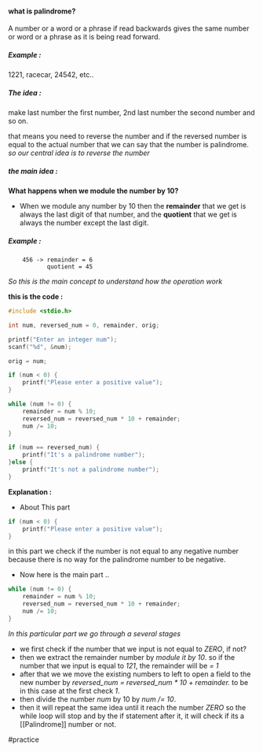 #### what is palindrome?
A number or a word or a phrase if read backwards gives the same number or word or a phrase as it is being read forward.

##### Example : 
1221, racecar, 24542, etc..

##### *The idea :*
make last number the first number, 2nd last number the second number and so on.

that means you need to reverse the number and if the reversed number is equal to the actual number that we can say that the number is palindrome.
*so our central idea is to reverse the number*


##### *the main idea :*
**What happens when we module the number by 10?**
- When we module any number by 10 then the **remainder** that we get is always the last digit of that number, and the **quotient** that we get is always the number except the last digit.
##### Example : 
```
	456 -> remainder = 6
		   quotient = 45
```
*So this is the main concept to understand how the operation work*

**this is the code :**
```C
#include <stdio.h>

int num, reversed_num = 0, remainder, orig;

printf("Enter an integer num");
scanf("%d", &num);

orig = num;

if (num < 0) {
	printf("Please enter a positive value");
}

while (num != 0) {
	remainder = num % 10;
	reversed_num = reversed_num * 10 + remainder;
	num /= 10;
}

if (num == reversed_num) {
	printf("It's a palindrome number");
}else {
	printf("It's not a palindrome number");
}

```

**Explanation :**
- About This part 
```C
if (num < 0) {
	printf("Please enter a positive value");
}
```
in this part we check if the number is not equal to any negative number because there is no way for the palindrome number to be negative.

- Now here is the main part ..
```C
while (num != 0) {
	remainder = num % 10;
	reversed_num = reversed_num * 10 + remainder;
	num /= 10;
}
```
*In this particular part we go through a several stages*
- we first check if the number that we input is not equal to *ZERO*, if not?
- then we extract the remainder number by *module it by 10*. so if the number that we input is equal to *121*, the remainder will be *= 1*
- after that we we move the existing numbers to left to open a field to the new number by *reversed_num = reversed_num * 10 + remainder.* to be in this case at the first check *1*.
- then divide the number *num* by 10 by *num /= 10*.
- then it will repeat the same idea until it reach the number *ZERO* so the while loop will stop and by the if statement after it, it will check if its a [[Palindrome]] number or not.


#practice 